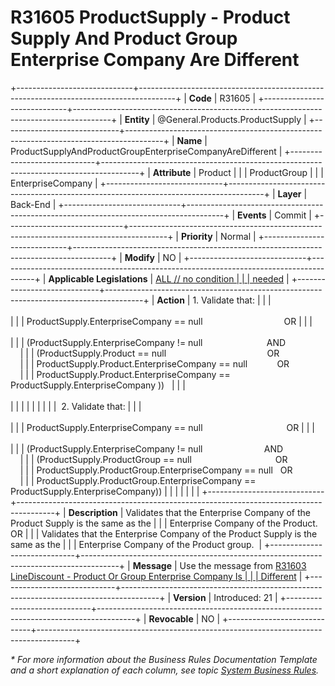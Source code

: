 ﻿---
erp.type: business-rule
erp.entity: General.Products.ProductSupply
---

# R31605 ProductSupply - Product Supply And Product Group Enterprise Company Are Different
+-----------------------------+---------------------------------------------------------------------------------------+
| **Code**                    | R31605                                                                                |
+-----------------------------+---------------------------------------------------------------------------------------+
| **Entity**                  | @General.Products.ProductSupply                                                       |
+-----------------------------+---------------------------------------------------------------------------------------+
| **Name**                    | ProductSupplyAndProductGroupEnterpriseCompanyAreDifferent                             |
+-----------------------------+---------------------------------------------------------------------------------------+
| **Attribute**               | Product                                                                               |
|                             | ProductGroup                                                                          |
|                             | EnterpriseCompany                                                                     |
+-----------------------------+---------------------------------------------------------------------------------------+
| **Layer**                   | Back-End                                                                              |
+-----------------------------+---------------------------------------------------------------------------------------+
| **Events**                  | Commit                                                                                |
+-----------------------------+---------------------------------------------------------------------------------------+
| **Priority**                | Normal                                                                                |
+-----------------------------+---------------------------------------------------------------------------------------+
| **Modify**                  | NO                                                                                    |
+-----------------------------+---------------------------------------------------------------------------------------+
| **Applicable Legislations** | [ALL // no condition                                                                  |
|                             | needed](xref:applicable-legislations)                                                 |
+-----------------------------+---------------------------------------------------------------------------------------+
| **Action**                  | 1.  Validate that:                                                                    |
|                             | <br/><br/>                                                                            |
|                             | ProductSupply.EnterpriseCompany == null                                 OR            |
|                             | <br/><br/>                                                                            |
|                             | (ProductSupply.EnterpriseCompany != null                          AND         <br>    |
|                             | (ProductSupply.Product == null                                         OR    <br>     |
|                             | ProductSupply.Product.EnterpriseCompany == null            OR     <br>                |
|                             | ProductSupply.Product.EnterpriseCompany == ProductSupply.EnterpriseCompany ))         |
|                             | <br/><br/>                                                                            |
|                             |                                                                                       |
|                             |                                                                                       |
|                             |  2. Validate that:                                                                    |
|                             | <br/><br/>                                                                            |
|                             | ProductSupply.EnterpriseCompany == null                                  OR           |
|                             | <br/><br/>                                                                            |
|                             | (ProductSupply.EnterpriseCompany != null                         AND      <br>        |
|                             | (ProductSupply.ProductGroup == null                                  OR   <br>        |
|                             | ProductSupply.ProductGroup.EnterpriseCompany == null   OR       <br>                  |
|                             | ProductSupply.ProductGroup.EnterpriseCompany == ProductSupply.EnterpriseCompany))     |
|                             |                                                                                       |
|                             |                                                                                       |
+-----------------------------+---------------------------------------------------------------------------------------+
| **Description**             | Validates that the Enterprise Company of the Product Supply is the same as the        |
|                             | Enterprise Company of the Product. OR                                                 |
|                             | Validates that the Enterprise Company of the Product Supply is the same as the        |
|                             | Enterprise Company of the Product group.                                              |
+-----------------------------+---------------------------------------------------------------------------------------+
| **Message**                 | Use the message from [R31603 LineDiscount - Product Or Group Enterprise Company Is    |
|                             | Different](R31603.md)                                                                 |
+-----------------------------+---------------------------------------------------------------------------------------+
| **Version**                 | Introduced: 21                                                                        |
+-----------------------------+---------------------------------------------------------------------------------------+
| **Revocable**               | NO                                                                                    |
+-----------------------------+---------------------------------------------------------------------------------------+

*\* For more information about the Business Rules Documentation Template and a short explanation of each column, see
topic [System Business Rules](../templates/template-description-system-business-rules.md).*
